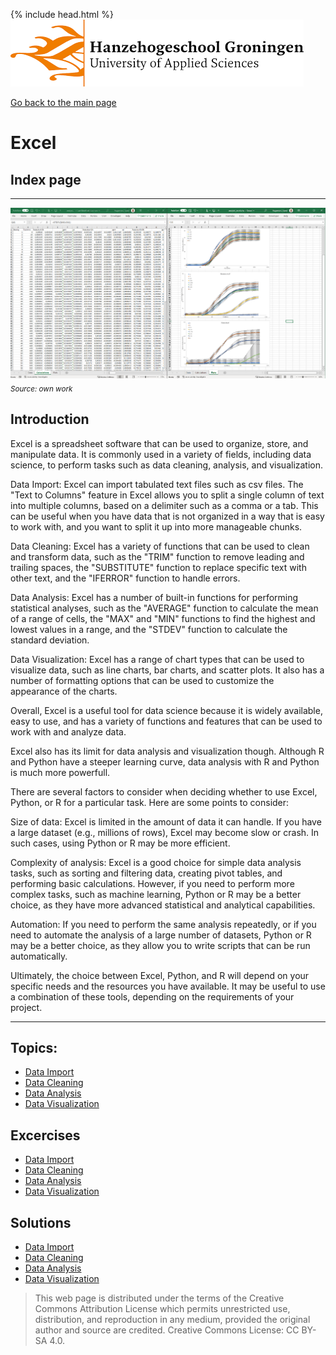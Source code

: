 {% include head.html %}
![Hanze](../hanze/hanze.png)

[Go back to the main page](../index.md)


# Excel

## Index page

---

![Pic](./impression/excel.png)
*<sub>Source: own work</sub>*

## Introduction

Excel is a spreadsheet software that can be used to organize, store, and manipulate data. It is commonly used in a variety of fields, including data science, to perform tasks such as data cleaning, analysis, and visualization.

Data Import: Excel can import tabulated text files such as csv files. The "Text to Columns" feature in Excel allows you to split a single column of text into multiple columns, based on a delimiter such as a comma or a tab. This can be useful when you have data that is not organized in a way that is easy to work with, and you want to split it up into more manageable chunks.

Data Cleaning: Excel has a variety of functions that can be used to clean and transform data, such as the "TRIM" function to remove leading and trailing spaces, the "SUBSTITUTE" function to replace specific text with other text, and the "IFERROR" function to handle errors.

Data Analysis: Excel has a number of built-in functions for performing statistical analyses, such as the "AVERAGE" function to calculate the mean of a range of cells, the "MAX" and "MIN" functions to find the highest and lowest values in a range, and the "STDEV" function to calculate the standard deviation.

Data Visualization: Excel has a range of chart types that can be used to visualize data, such as line charts, bar charts, and scatter plots. It also has a number of formatting options that can be used to customize the appearance of the charts.

Overall, Excel is a useful tool for data science because it is widely available, easy to use, and has a variety of functions and features that can be used to work with and analyze data.

Excel also has its limit for data analysis and visualization though. Although R and Python have a steeper learning curve, data analysis with R and Python is much more powerfull.

There are several factors to consider when deciding whether to use Excel, Python, or R for a particular task. Here are some points to consider:

Size of data: Excel is limited in the amount of data it can handle. If you have a large dataset (e.g., millions of rows), Excel may become slow or crash. In such cases, using Python or R may be more efficient.

Complexity of analysis: Excel is a good choice for simple data analysis tasks, such as sorting and filtering data, creating pivot tables, and performing basic calculations. However, if you need to perform more complex tasks, such as machine learning, Python or R may be a better choice, as they have more advanced statistical and analytical capabilities.

Automation: If you need to perform the same analysis repeatedly, or if you need to automate the analysis of a large number of datasets, Python or R may be a better choice, as they allow you to write scripts that can be run automatically.

Ultimately, the choice between Excel, Python, and R will depend on your specific needs and the resources you have available. It may be useful to use a combination of these tools, depending on the requirements of your project.

---


## Topics:

- [Data Import](./excel_02_data_import.md)
- [Data Cleaning](./excel_05_data_cleaning.md)
- [Data Analysis](./excel_08_data_analysis.md)
- [Data Visualization](./excel_11_data_visualization.md)

## Excercises

- [Data Import](./excel_03_data_import_exercises.md)
- [Data Cleaning](./excel_06_data_cleaning_exercises.md)
- [Data Analysis](./excel_09_data_analysis_exercises.md)
- [Data Visualization](./excel_12_data_visualization_exercises.md)

## Solutions

- [Data Import](./excel_04_data_import_solutions.md)
- [Data Cleaning](./excel_07_data_cleaning_solutions.md)
- [Data Analysis](./excel_10_data_analysis_solutions.md)
- [Data Visualization](./excel_13_data_visualization_solutions.md)

>This web page is distributed under the terms of the Creative Commons Attribution License which permits unrestricted use, distribution, and reproduction in any medium, provided the original author and source are credited.
>Creative Commons License: CC BY-SA 4.0.

